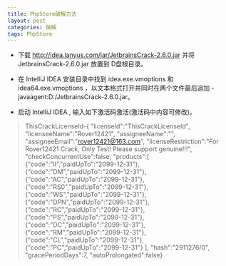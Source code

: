```yaml
---
title: PhpStorm破解方法
layout: post
categories: 破解
tags: PhpStorm
---
```

* 下载 http://idea.lanyus.com/jar/JetbrainsCrack-2.6.0.jar 并将 JetbrainsCrack-2.6.0.jar 放置到 D盘根目录。

* 在 IntelliJ IDEA 安装目录中找到 idea.exe.vmoptions 和 idea64.exe.vmoptions ，以文本格式打开并同时在两个文件最后追加 -javaagent:D:/JetbrainsCrack-2.6.0.jar。

* 启动 IntelliJ IDEA , 输入如下激活码激活(激活码中内容可修改)。

    

> ThisCrackLicenseId-{
>     "licenseId":"ThisCrackLicenseId",
>     "licenseeName":"Rover12421",
>     "assigneeName":"",
>     "assigneeEmail":"rover12421@163.com",
>     "licenseRestriction":"For Rover12421 Crack, Only Test! Please support genuine!!!",
>     "checkConcurrentUse":false,
>     "products":[
>     {"code":"II","paidUpTo":"2099-12-31"},
>     {"code":"DM","paidUpTo":"2099-12-31"},
>     {"code":"AC","paidUpTo":"2099-12-31"},
>     {"code":"RS0","paidUpTo":"2099-12-31"},
>     {"code":"WS","paidUpTo":"2099-12-31"},
>     {"code":"DPN","paidUpTo":"2099-12-31"},
>     {"code":"RC","paidUpTo":"2099-12-31"},
>     {"code":"PS","paidUpTo":"2099-12-31"},
>     {"code":"DC","paidUpTo":"2099-12-31"},
>     {"code":"RM","paidUpTo":"2099-12-31"},
>     {"code":"CL","paidUpTo":"2099-12-31"},
>     {"code":"PC","paidUpTo":"2099-12-31"}
>     ],
>     "hash":"2911276/0",
>     "gracePeriodDays":7,
>     "autoProlongated":false}